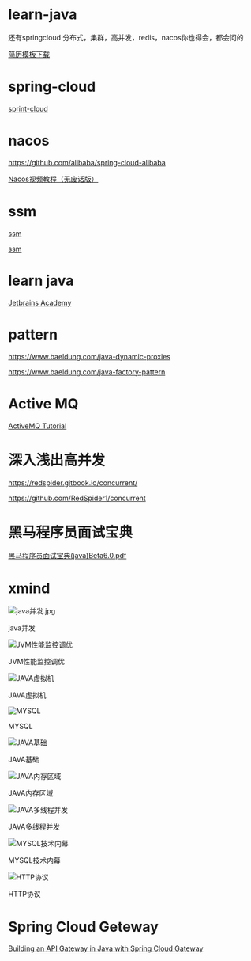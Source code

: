 # learn-java

还有springcloud   分布式，集群，高并发，redis，nacos你也得会，都会问的

[简历模板下载](https://www.jianlixiazai.cn/)

# spring-cloud
[sprint-cloud](https://www.javainuse.com/spring/springcloud)

# nacos

https://github.com/alibaba/spring-cloud-alibaba

[Nacos视频教程（无废话版）](https://www.bilibili.com/video/BV1WZ4y1w7ww/)

# ssm

[ssm](https://github.com/liyifeng1994/ssm)

[ssm](https://sampig.github.io/tutorial/2019/07/24/practice-spring-ssm)

# learn java

[Jetbrains Academy](https://hyperskill.org/tracks?category=2)

# pattern

https://www.baeldung.com/java-dynamic-proxies

https://www.baeldung.com/java-factory-pattern

# Active MQ

[ActiveMQ Tutorial](https://www.youtube.com/watch?v=zbgxzdzWyuk&list=PLmCsXDGbJHdgt5mskUPyhtBHQvQsRoJWj&index=4)

# 深入浅出高并发

https://redspider.gitbook.io/concurrent/

https://github.com/RedSpider1/concurrent

# 黑马程序员面试宝典

[黑马程序员面试宝典(java)Beta6.0.pdf](https://drive.internxt.com/sh/file/3ade3edc-fc76-4f51-ae3a-2b2165ad2d89/1e5a4726a16fecf889cea8d65f2006ff3f21f38543d7dbf35d9b5a16a8d57d0f)

# xmind

![java并发.jpg](https://cdn.jsdelivr.net/gh/NY5667/cdn/images/2023-11-27-java并发.jpg)

java并发

![JVM性能监控调优](https://cdn.jsdelivr.net/gh/NY5667/cdn/images/2023-11-27-JVM性能监控调优.jpg)

JVM性能监控调优

![JAVA虚拟机](https://cdn.jsdelivr.net/gh/NY5667/cdn/images/2023-11-27-JAVA虚拟机.jpg)

JAVA虚拟机

![MYSQL](https://cdn.jsdelivr.net/gh/NY5667/cdn/images/2023-11-27-MYSQL.jpg)

MYSQL

![JAVA基础](https://cdn.jsdelivr.net/gh/NY5667/cdn/images/2023-11-27-JAVA基础.jpg)

JAVA基础

![JAVA内存区域](https://cdn.jsdelivr.net/gh/NY5667/cdn/images/2023-11-27-JAVA内存区域.jpg)

JAVA内存区域

![JAVA多线程并发](https://cdn.jsdelivr.net/gh/NY5667/cdn/images/2023-11-27-JAVA多线程并发.jpg)

JAVA多线程并发

![MYSQL技术内幕](https://cdn.jsdelivr.net/gh/NY5667/cdn/images/2023-11-27-MYSQL技术内幕.jpg)

MYSQL技术内幕

![HTTP协议](https://cdn.jsdelivr.net/gh/NY5667/cdn/images/2023-11-27-HTTP协议.jpg)

HTTP协议

# Spring Cloud Geteway

[Building an API Gateway in Java with Spring Cloud Gateway](https://www.youtube.com/watch?v=EKoq98KqvrI)
